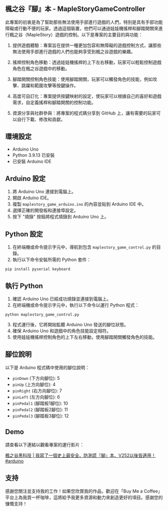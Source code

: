 ## 楓之谷『腳』本 - MapleStoryGameController

此專案的初衷是為了幫助那些無法使用手部進行遊戲的人們，特別是具有手部功能障礙或行動不便的玩家。透過這個裝置，他們可以通過娃娃機搖桿和腳踏開關來進行楓之谷（MapleStory）遊戲的控制。以下是專案的主要目的與功能：

1. 提供遊戲體驗：專案旨在提供一種更加包容和無障礙的遊戲控制方式，讓那些無法使用手部進行遊戲的人們也能夠享受到楓之谷遊戲的樂趣。

2. 搖桿控制角色移動：透過娃娃機搖桿的上下左右移動，玩家可以輕鬆控制遊戲角色在楓之谷遊戲中的移動。

3. 腳踏開關控制角色技能：使用腳踏開關，玩家可以觸發角色的技能，例如攻擊、跳躍和範圍攻擊等按鍵操作。

4. 高度可自訂化：專案提供按鍵映射的設定，使玩家可以根據自己的喜好和遊戲需求，自定義搖桿和腳踏開關的控制功能。

5. 資源分享與社群參與：將專案的程式碼分享到 GitHub 上，讓有需要的玩家可以自行下載、修改和貢獻。

## 環境設定

- Arduino Uno
- Python 3.9.13 已安裝
- 已安裝 Arduino IDE

## Arduino 設定

1. 將 Arduino Uno 連接到電腦上。
2. 開啟 Arduino IDE。
3. 複製 `maplestory_game_arduino.ino` 的內容並貼到 Arduino IDE 中。
4. 選擇正確的開發板和連接埠設定。
5. 按下 "燒錄" 按鈕將程式燒錄到 Arduino Uno 上。

## Python 設定

1. 在終端機或命令提示字元中，導航到包含 `maplestory_game_control.py` 的目錄。
2. 執行以下命令安裝所需的 Python 套件：

`pip install pyserial keyboard`

## 執行 Python

1. 確認 Arduino Uno 已經成功燒錄並連接到電腦上。
2. 在終端機或命令提示字元中，執行以下命令以運行 Python 程式：

`python maplestory_game_control.py`

3. 程式運行後，它將開始監聽 Arduino Uno 發送的腳位狀態。
4. 確保 Arduino Uno 和遊戲中的角色技能設定相符。
5. 使用娃娃機搖桿控制角色的上下左右移動，使用腳踏開關觸發角色的技能。

## 腳位說明

以下是 Arduino 程式碼中使用的腳位說明：

- `pinDown` (下方向腳位): 5
- `pinUp` (上方向腳位): 4
- `pinRight` (右方向腳位): 7
- `pinLeft` (左方向腳位): 6
- `pinPedal1` (腳踏板1腳位): 10
- `pinPedal2` (腳踏板2腳位): 11
- `pinPedal3` (腳踏板3腳位): 12

## Demo

請查看以下連結以觀看專案的運行影片：

[楓之谷黑科技 | 我寫了一個史上最安全、防測謊『腳』本、V252以後皆適用！#arduino](https://youtu.be/K-W-LrIBjXw)

## 支持
感謝您關注並支持我的工作！如果您欣賞我的作品，歡迎在「Buy Me a Coffee」平台上為我買一杯咖啡，這將給予我更多資源和動力來創造更好的項目。感謝您的慷慨支持！
